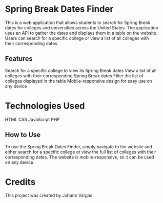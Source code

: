 # Spring Break Dates Finder
This is a web application that allows students to search for Spring Break dates for colleges and universities across the United States. The application uses an API to gather the dates and displays them in a table on the website. Users can search for a specific college or view a list of all colleges with their corresponding dates.

## Features
Search for a specific college to view its Spring Break dates
View a list of all colleges with their corresponding Spring Break dates
Filter the list of colleges displayed in the table
Mobile-responsive design for easy use on any device
# Technologies Used
HTML
CSS
JavaScript
PHP
## How to Use
To use the Spring Break Dates Finder, simply navigate to the website and either search for a specific college or view the full list of colleges with their corresponding dates. The website is mobile-responsive, so it can be used on any device.

# Credits
This project was created by Johann Vargas
